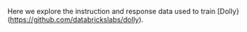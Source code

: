 Here we explore the instruction and response data used to train [Dolly}(https://github.com/databrickslabs/dolly).
